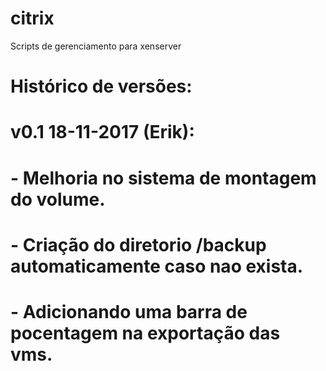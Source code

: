 # citrix
Scripts de gerenciamento para xenserver 

# Histórico de versões:
#
# v0.1 18-11-2017 (Erik):
#   - Melhoria no sistema de montagem do volume.
#   - Criação do diretorio /backup automaticamente caso nao exista.
#   - Adicionando uma barra de pocentagem na exportação das vms.
